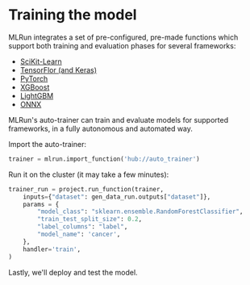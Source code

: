 # Training the model

MLRun integrates a set of pre-configured, pre-made functions which support both training and evaluation phases for several frameworks:

- [SciKit-Learn](https://docs.mlrun.org/en/latest/api/mlrun.frameworks/mlrun.frameworks.sklearn.html)
- [TensorFlor (and Keras)](https://docs.mlrun.org/en/latest/api/mlrun.frameworks/mlrun.frameworks.tf_keras.html)
- [PyTorch](https://docs.mlrun.org/en/latest/api/mlrun.frameworks/mlrun.frameworks.pytorch.html)
- [XGBoost](https://docs.mlrun.org/en/latest/api/mlrun.frameworks/mlrun.frameworks.xgboost.html)
- [LightGBM](https://docs.mlrun.org/en/latest/api/mlrun.frameworks/mlrun.frameworks.lgbm.html)
- [ONNX](https://docs.mlrun.org/en/latest/api/mlrun.frameworks/mlrun.frameworks.onnx.html)

MLRun's auto-trainer can train and evaluate models for supported frameworks, in a fully autonomous and automated way.

Import the auto-trainer:
``` python
trainer = mlrun.import_function('hub://auto_trainer')
```

Run it on the cluster (it may take a few minutes):
``` python
trainer_run = project.run_function(trainer,
    inputs={"dataset": gen_data_run.outputs["dataset"]},
    params = {
        "model_class": "sklearn.ensemble.RandomForestClassifier",
        "train_test_split_size": 0.2,
        "label_columns": "label",
        "model_name": 'cancer',
    }, 
    handler='train',
)
```

Lastly, we'll deploy and test the model.
